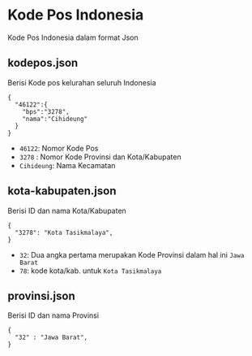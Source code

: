 

# Kode Pos Indonesia
Kode Pos Indonesia dalam format Json

## kodepos.json
Berisi Kode pos kelurahan seluruh Indonesia

    {
      "46122":{
        "bps":"3278",
        "nama":"Cihideung"
      }
    }

- `46122`: Nomor Kode Pos 
- `3278` : Nomor Kode Provinsi dan  Kota/Kabupaten 
-   `Cihideung`: Nama Kecamatan

## kota-kabupaten.json
Berisi ID dan nama Kota/Kabupaten

    {
      "3278": "Kota Tasikmalaya",
    }

- `32`: Dua angka pertama merupakan Kode Provinsi dalam hal ini `Jawa Barat`
- `78`: kode kota/kab. untuk `Kota Tasikmalaya` 

## provinsi.json
Berisi ID dan nama Provinsi

    {
      "32" : "Jawa Barat",
    }
